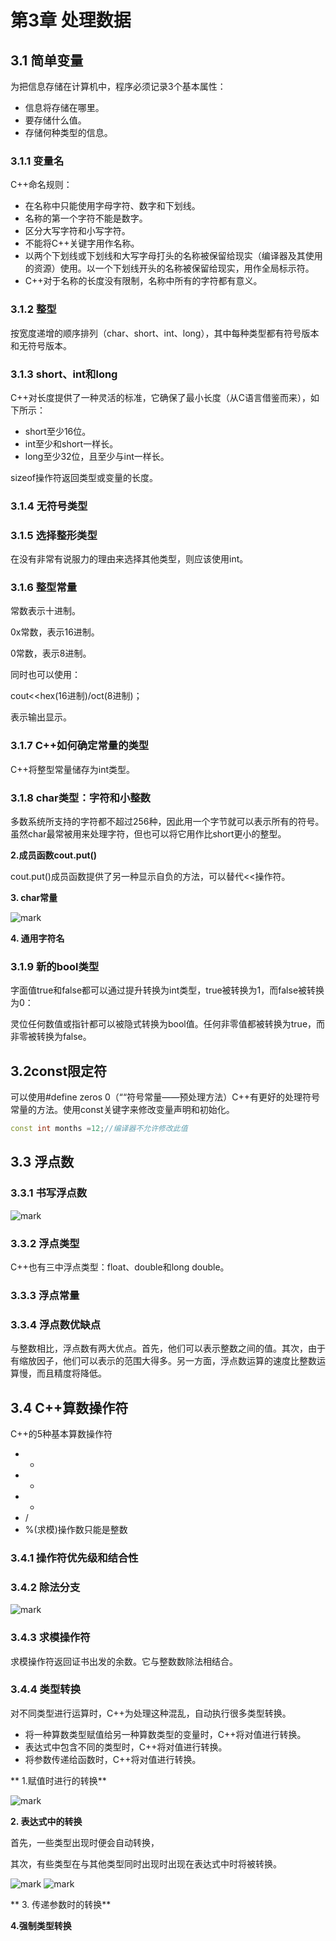 # 第3章 处理数据

## 3.1 简单变量

为把信息存储在计算机中，程序必须记录3个基本属性：

- 信息将存储在哪里。
- 要存储什么值。
- 存储何种类型的信息。

### 3.1.1 变量名

C++命名规则：

- 在名称中只能使用字母字符、数字和下划线。
- 名称的第一个字符不能是数字。
- 区分大写字符和小写字符。
- 不能将C++关键字用作名称。
- 以两个下划线或下划线和大写字母打头的名称被保留给现实（编译器及其使用的资源）使用。以一个下划线开头的名称被保留给现实，用作全局标示符。
- C++对于名称的长度没有限制，名称中所有的字符都有意义。

### 3.1.2 整型

按宽度递增的顺序排列（char、short、int、long），其中每种类型都有符号版本和无符号版本。

### 3.1.3 short、int和long

C++对长度提供了一种灵活的标准，它确保了最小长度（从C语言借鉴而来），如下所示：

- short至少16位。
- int至少和short一样长。
- long至少32位，且至少与int一样长。

sizeof操作符返回类型或变量的长度。

### 3.1.4 无符号类型

### 3.1.5 选择整形类型

在没有非常有说服力的理由来选择其他类型，则应该使用int。

### 3.1.6 整型常量

常数表示十进制。

0x常数，表示16进制。

0常数，表示8进制。

同时也可以使用：

cout<<hex(16进制)/oct(8进制)；

表示输出显示。

### 3.1.7 C++如何确定常量的类型

C++将整型常量储存为int类型。

### 3.1.8 char类型：字符和小整数

多数系统所支持的字符都不超过256种，因此用一个字节就可以表示所有的符号。虽然char最常被用来处理字符，但也可以将它用作比short更小的整型。

**2.成员函数cout.put()**

cout.put()成员函数提供了另一种显示自负的方法，可以替代<<操作符。

**3. char常量**

![mark](http://p6yio0wew.bkt.clouddn.com/blog/180517/bbF733c602.png)

**4. 通用字符名**

### 3.1.9 新的bool类型

字面值true和false都可以通过提升转换为int类型，true被转换为1，而false被转换为0：

灵位任何数值或指针都可以被隐式转换为bool值。任何非零值都被转换为true，而非零被转换为false。

## 3.2const限定符

可以使用#define zeros 0（““符号常量——预处理方法）C++有更好的处理符号常量的方法。使用const关键字来修改变量声明和初始化。

```c++
const int months =12;//编译器不允许修改此值
```

## 3.3 浮点数

### 3.3.1 书写浮点数

![mark](http://p6yio0wew.bkt.clouddn.com/blog/180517/He2F8f923I.png)

### 3.3.2 浮点类型

C++也有三中浮点类型：float、double和long double。

### 3.3.3 浮点常量

### 3.3.4 浮点数优缺点

与整数相比，浮点数有两大优点。首先，他们可以表示整数之间的值。其次，由于有缩放因子，他们可以表示的范围大得多。另一方面，浮点数运算的速度比整数运算慢，而且精度将降低。

## 3.4 C++算数操作符

C++的5种基本算数操作符

- +
- -
- *
- /
- %(求模)操作数只能是整数

### 3.4.1 操作符优先级和结合性

### 3.4.2 除法分支

![mark](http://p6yio0wew.bkt.clouddn.com/blog/180517/0jfCb2m4Ae.png)

### 3.4.3 求模操作符

求模操作符返回证书出发的余数。它与整数数除法相结合。

### 3.4.4 类型转换

对不同类型进行运算时，C++为处理这种混乱，自动执行很多类型转换。

- 将一种算数类型赋值给另一种算数类型的变量时，C++将对值进行转换。
- 表达式中包含不同的类型时，C++将对值进行转换。
- 将参数传递给函数时，C++将对值进行转换。

** 1.赋值时进行的转换**

![mark](http://p6yio0wew.bkt.clouddn.com/blog/180517/3F9Lk26H8E.png)

**2. 表达式中的转换**

首先，一些类型出现时便会自动转换，

其次，有些类型在与其他类型同时出现时出现在表达式中时将被转换。

![mark](http://p6yio0wew.bkt.clouddn.com/blog/180517/GeKbHB1cC6.png)
![mark](http://p6yio0wew.bkt.clouddn.com/blog/180517/5jA6F3ch44.png)

** 3. 传递参数时的转换**

**4.强制类型转换**